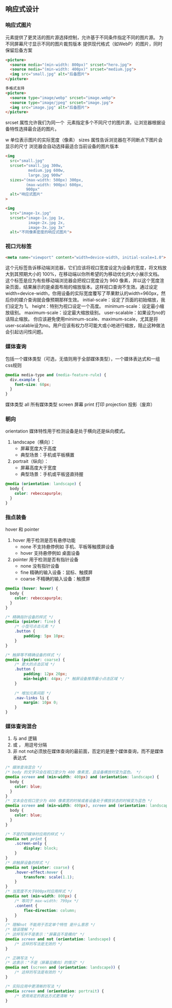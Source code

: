 ## 响应式设计

### 响应式图片

<picture> 元素提供了更灵活的图片源选择控制，允许基于不同条件指定不同的图片源。
为不同屏幕尺寸显示不同的图片裁剪版本
提供现代格式（如WebP）的图片，同时保留后备方案
```html
<picture>
  <source media="(min-width: 800px)" srcset="hero.jpg">
  <source media="(min-width: 400px)" srcset="medium.jpg">
  <img src="small.jpg" alt="后备图片">
</picture>

多格式支持
<picture>
  <source type="image/webp" srcset="image.webp">
  <source type="image/jpeg" srcset="image.jpg">
  <img src="image.jpg" alt="后备图片">
</picture>
```


srcset 属性允许我们为同一个 <img> 元素指定多个不同尺寸的图片源，让浏览器根据设备特性选择最合适的图片。

w 单位表示图片的实际宽度（像素）
sizes 属性告诉浏览器在不同断点下图片会显示的尺寸
浏览器会自动选择最适合当前设备的图片版本
```html
<img 
  src="small.jpg"
  srcset="small.jpg 300w,
          medium.jpg 600w,
          large.jpg 900w"
  sizes="(max-width: 500px) 300px,
         (max-width: 900px) 600px,
         900px"
  alt="响应式图片"
>

<img 
  src="image-1x.jpg"
  srcset="image-1x.jpg 1x,
          image-2x.jpg 2x,
          image-3x.jpg 3x"
  alt="不同像素密度的响应式图片">
```


### 视口元标签

```html
<meta name="viewport" content="width=device-width, initial-scale=1.0">
```
这个元标签告诉移动端浏览器，它们应该将视口宽度设定为设备的宽度，将文档放大到其预期大小的 100%，在移动端以你所希望的为移动优化的大小展示文档。
这个标签是应为有些移动端浏览器会把视口宽度设为 960 像素，并以这个宽度渲染页面，结果展示的是桌面布局的缩放版本。这样视口查询不生效。通过设定width=device-width，你用设备的实际宽度覆写了苹果默认的width=960px，然后你的媒介查询就会像预期那样生效。
initial-scale：设定了页面的初始缩放，我们设定为 1。
height：特别为视口设定一个高度。
minimum-scale：设定最小缩放级别。
maximum-scale：设定最大缩放级别。
user-scalable：如果设为no的话阻止缩放。
你应该避免使用minimum-scale、maximum-scale，尤其是将user-scalable设为no。用户应该有权力尽可能大或小地进行缩放，阻止这种做法会引起访问性问题。


### 媒体查询
包括一个媒体类型（可选，无值则用于全部媒体类型），一个媒体表达式和一组css规则
```css
@media media-type and (media-feature-rule) {
  div.example {
    font-size: 60px;
  }
}
```

媒体类型
all  所有媒体类型
screen  屏幕
print  打印
projection  投影（废弃）

### 朝向

orientation  媒体特性用于检测设备是处于横向还是纵向模式。
1. landscape（横向）：
    * 屏幕宽度大于高度
    * 典型场景：手机或平板横置
2. portrait（纵向）：
    * 屏幕高度大于宽度
    * 典型场景：手机或平板竖直持握
```css
@media (orientation: landscape) {
  body {
    color: rebeccapurple;
  }
}

```
### 指点装备
hover 和 pointer
1. hover 用于检测是否有悬停功能
    * none 不支持悬停例如 手机、平板等触摸屏设备
    * hover 支持悬停例如 桌面设备
2. pointer 用于检测是否有指针设备
    * none 没有指针设备
    * fine 精确的输入设备：鼠标、触摸屏
    * coarse 不精确的输入设备：触摸屏
```css
@media (hover: hover) {
  body {
    color: rebeccapurple;
  }
}

/* 精确指针设备的样式 */
@media (pointer: fine) {
    /* 小型可点击元素 */
    .button {
        padding: 5px 10px;
    }
}

/* 触屏等不精确设备的样式 */
@media (pointer: coarse) {
    /* 更大的点击区域 */
    .button {
        padding: 12px 20px;
        min-height: 44px; /* 触屏设备推荐最小点击区域 */
    }
    
    /* 增加元素间距 */
    .nav-links li {
        margin: 10px 0;
    }
}
```

### 媒体查询混合
1. 与 and 逻辑
2. 或 ， 用逗号分隔
3. 非 not  not必须放在媒体查询的最前面，否定的是整个媒体查询，而不是媒体表达式
```css
/* 媒体查询混合 */
/* body 的文字只会在视口至少为 400 像素宽，且设备横放时变为蓝色。 */
@media screen and (min-width: 400px) and (orientation: landscape) {
  body {
    color: blue;
  }
}
/* 文本会在视口至少为 400 像素宽的时候或者设备处于横放状态的时候变为蓝色 */
@media screen and (min-width: 400px), screen and (orientation: landscape) {
  body {
    color: blue;
  }
}

/* 不是打印媒体时应用的样式 */
@media not print {
    .screen-only {
        display: block;
    }
}
/* 非触屏设备的样式 */
@media not (pointer: coarse) {
    .hover-effect:hover {
        transform: scale(1.1);
    }
}
/* 当宽度不大于800px时应用样式 */
@media not (min-width: 800px) {
    /* 等同于 max-width: 799px */
    .content {
        flex-direction: column;
    }
}
/* 理解not 不能用于否定单个特性 是什么意思 */
/* 错误理解 */
/* 这样写并不是表示："屏幕且不是横向" */
@media screen and not (orientation: landscape) {
    /* 这样的写法是无效的 */
}

/* 正确写法 */
/* 这表示："不是（屏幕且横向）的情况" */
@media not (screen and (orientation: landscape)) {
    /* 这样的写法是有效的 */
}

/* 实际应用中更清晰的写法 */
@media screen and (orientation: portrait) {
    /* 使用肯定的表达方式更清晰 */
}
```